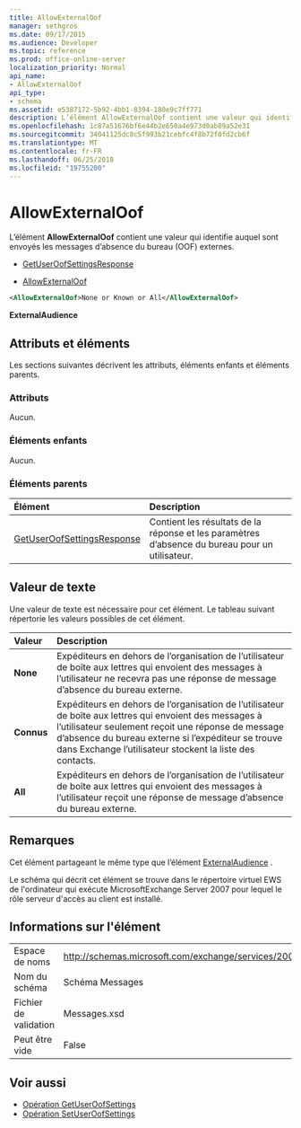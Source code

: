 ```yaml
---
title: AllowExternalOof
manager: sethgros
ms.date: 09/17/2015
ms.audience: Developer
ms.topic: reference
ms.prod: office-online-server
localization_priority: Normal
api_name:
- AllowExternalOof
api_type:
- schema
ms.assetid: e5387172-5b92-4bb1-8394-180e9c7ff771
description: L’élément AllowExternalOof contient une valeur qui identifie auquel sont envoyés les messages d’absence du bureau (OOF) externes.
ms.openlocfilehash: 1c87a51676bf6e44b2e650a4e973d0ab89a52e31
ms.sourcegitcommit: 34041125dc8c5f993b21cebfc4f8b72f0fd2cb6f
ms.translationtype: MT
ms.contentlocale: fr-FR
ms.lasthandoff: 06/25/2018
ms.locfileid: "19755200"
---
```

# <a name="allowexternaloof"></a>AllowExternalOof

L’élément **AllowExternalOof** contient une valeur qui identifie auquel sont envoyés les messages d’absence du bureau (OOF) externes. 
  
- [GetUserOofSettingsResponse](getuseroofsettingsresponse.md)
  
- [AllowExternalOof](allowexternaloof.md)
  
```xml
<AllowExternalOof>None or Known or All</AllowExternalOof>
```

 **ExternalAudience**
## <a name="attributes-and-elements"></a>Attributs et éléments

Les sections suivantes décrivent les attributs, éléments enfants et éléments parents.
  
### <a name="attributes"></a>Attributs

Aucun.
  
### <a name="child-elements"></a>Éléments enfants

Aucun.
  
### <a name="parent-elements"></a>Éléments parents

|**Élément**|**Description**|
|:-----|:-----|
|[GetUserOofSettingsResponse](getuseroofsettingsresponse.md) <br/> |Contient les résultats de la réponse et les paramètres d’absence du bureau pour un utilisateur.  <br/> |
   
## <a name="text-value"></a>Valeur de texte

Une valeur de texte est nécessaire pour cet élément. Le tableau suivant répertorie les valeurs possibles de cet élément.
  
|**Valeur**|**Description**|
|:-----|:-----|
|**None** <br/> |Expéditeurs en dehors de l’organisation de l’utilisateur de boîte aux lettres qui envoient des messages à l’utilisateur ne recevra pas une réponse de message d’absence du bureau externe.  <br/> |
|**Connus** <br/> |Expéditeurs en dehors de l’organisation de l’utilisateur de boîte aux lettres qui envoient des messages à l’utilisateur seulement reçoit une réponse de message d’absence du bureau externe si l’expéditeur se trouve dans Exchange l’utilisateur stockent la liste des contacts.  <br/> |
|**All** <br/> |Expéditeurs en dehors de l’organisation de l’utilisateur de boîte aux lettres qui envoient des messages à l’utilisateur reçoit une réponse de message d’absence du bureau externe.  <br/> |
   
## <a name="remarks"></a>Remarques

Cet élément partageant le même type que l’élément [ExternalAudience](externalaudience.md) . 
  
Le schéma qui décrit cet élément se trouve dans le répertoire virtuel EWS de l'ordinateur qui exécute MicrosoftExchange Server 2007 pour lequel le rôle serveur d'accès au client est installé.
  
## <a name="element-information"></a>Informations sur l'élément

|||
|:-----|:-----|
|Espace de noms  <br/> |http://schemas.microsoft.com/exchange/services/2006/messages  <br/> |
|Nom du schéma  <br/> |Schéma Messages  <br/> |
|Fichier de validation  <br/> |Messages.xsd  <br/> |
|Peut être vide  <br/> |False  <br/> |
   
## <a name="see-also"></a>Voir aussi

- [Opération GetUserOofSettings](getuseroofsettings-operation.md) 
- [Opération SetUserOofSettings](setuseroofsettings-operation.md)

